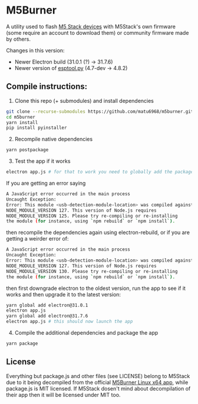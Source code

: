 # M5Burner

A utility used to flash [M5 Stack devices](https://m5stack.com/) with M5Stack's own firmware (some require an account to download them) or community firmware made by others.

Changes in this version:
- Newer Electron build (31.0.1 (?) -> 31.7.6)
- Newer version of [esptool.py](https://github.com/espressif/esptool) (4.7-dev -> 4.8.2)

## Compile instructions:

1. Clone this repo (+ submodules) and install dependencies
```bash
git clone --recurse-submodules https://github.com/matu6968/m5burner.git 
cd m5burner
yarn install
pip install pyinstaller
```
2. Recompile native dependencies
```bash
yarn postpackage
```
3. Test the app if it works
```bash
electron app.js # for that to work you need to globally add the package via yarn or npm
```
If you are getting an error saying 
```bash
A JavaScript error occurred in the main process
Uncaught Exception:
Error: This module <usb-detection-module-location> was compiled against a different Node.js version using
NODE_MODULE_VERSION 127. This version of Node.js requires
NODE_MODULE_VERSION 125. Please try re-compiling or re-installing
the module (for instance, using `npm rebuild` or `npm install`).
```
then recompile the dependencies again using electron-rebuild, or if you are getting a weirder error of:
```bash
A JavaScript error occurred in the main process
Uncaught Exception:
Error: This module <usb-detection-module-location> was compiled against a different Node.js version using
NODE_MODULE_VERSION 127. This version of Node.js requires
NODE_MODULE_VERSION 130. Please try re-compiling or re-installing
the module (for instance, using `npm rebuild` or `npm install`).
```
then first downgrade electron to the oldest version, run the app to see if it works and then upgrade it to the latest version:
```bash
yarn global add electron@31.0.1
electron app.js
yarn global add electron@31.7.6
electron app.js # this should now launch the app
```
4. Compile the additional dependencies and package the app
```bash
yarn package
```
## License
Everything but package.js and other files (see LICENSE) belong to M5Stack due to it being decompiled from the official [M5Burner Linux x64 app](https://docs.m5stack.com/en/download), while package.js is MIT licensed.
If M5Stack dosen't mind about decompilation of their app then it will be licensed under MIT too. 
